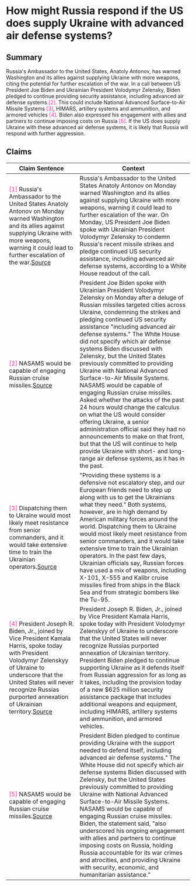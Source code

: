 # How might Russia respond if the US does supply Ukraine with advanced air defense systems?

## Summary
Russia's Ambassador to the United States, Anatoly Antonov, has warned Washington and its allies against supplying Ukraine with more weapons, citing the potential for further escalation of the war. In a call between US President Joe Biden and Ukrainian President Volodymyr Zelensky, Biden pledged to continue providing security assistance, including advanced air defense systems <font color=#FF3399>[2]</font>. This could include National Advanced Surface-to-Air Missile Systems <font color=#FF3399>[3]</font>, HIMARS, artillery systems and ammunition, and armored vehicles <font color=#FF3399>[4]</font>. Biden also expressed his engagement with allies and partners to continue imposing costs on Russia <font color=#FF3399>[5]</font>. If the US does supply Ukraine with these advanced air defense systems, it is likely that Russia will respond with further aggression.

## Claims
| Claim Sentence | Context |
|---|---|
|<font color=#FF3399>[1]</font> Russia's Ambassador to the United States Anatoly Antonov on Monday warned Washington and its allies against supplying Ukraine with more weapons, warning it could lead to further escalation of the war.<a href="https://www.cnn.com/europe/live-news/russia-ukraine-war-news-10-11-22/h_722c4dbb79752893211cc5f694d6fe9d" target="_blank">Source</a>| Russia's Ambassador to the United States Anatoly Antonov on Monday warned Washington and its allies against supplying Ukraine with more weapons, warning it could lead to further escalation of the war. On Monday, US President Joe Biden spoke with Ukrainian President Volodymyr Zelensky to condemn Russia's recent missile strikes and pledge continued US security assistance, including advanced air defense systems, according to a White House readout of the call.|
|<font color=#FF3399>[2]</font> NASAMS would be capable of engaging Russian cruise missiles.<a href="https://www.cnn.com/europe/live-news/russia-ukraine-war-news-10-11-22/h_f64f96935837ce13140eb281653c2468" target="_blank">Source</a>| President Joe Biden spoke with Ukrainian President Volodymyr Zelensky on Monday after a deluge of Russian missiles targeted cities across Ukraine, condemning the strikes and pledging continued US security assistance "including advanced air defense systems." The White House did not specify which air defense systems Biden discussed with Zelensky, but the United States previously committed to providing Ukraine with National Advanced Surface-to-Air Missile Systems. NASAMS would be capable of engaging Russian cruise missiles. Asked whether the attacks of the past 24 hours would change the calculus on what the US would consider offering Ukraine, a senior administration official said they had no announcements to make on that front, but that the US will continue to help provide Ukraine with short- and long-range air defense systems, as it has in the past.|
|<font color=#FF3399>[3]</font> Dispatching them to Ukraine would most likely meet resistance from senior commanders, and it would take extensive time to train the Ukrainian operators.<a href="https://www.nytimes.com/live/2022/10/11/world/russia-ukraine-war-news" target="_blank">Source</a>| "Providing these systems is a defensive not escalatory step, and our European friends need to step up along with us to get the Ukrainians what they need." Both systems, however, are in high demand by American military forces around the world. Dispatching them to Ukraine would most likely meet resistance from senior commanders, and it would take extensive time to train the Ukrainian operators. In the past few days, Ukrainian officials say, Russian forces have used a mix of weapons, including X-101, X-555 and Kalibr cruise missiles fired from ships in the Black Sea and from strategic bombers like the Tu-95.|
|<font color=#FF3399>[4]</font> President Joseph R. Biden, Jr., joined by Vice President Kamala Harris, spoke today with President Volodymyr Zelenskyy of Ukraine to underscore that the United States will never recognize Russias purported annexation of Ukrainian territory.<a href="https://www.whitehouse.gov/briefing-room/statements-releases/2022/10/04/readout-of-president-bidens-call-with-president-zelenskyy-of-ukraine-10/" target="_blank">Source</a>| President Joseph R. Biden, Jr., joined by Vice President Kamala Harris, spoke today with President Volodymyr Zelenskyy of Ukraine to underscore that the United States will never recognize Russias purported annexation of Ukrainian territory. President Biden pledged to continue supporting Ukraine as it defends itself from Russian aggression for as long as it takes, including the provision today of a new $625 million security assistance package that includes additional weapons and equipment, including HIMARS, artillery systems and ammunition, and armored vehicles.|
|<font color=#FF3399>[5]</font> NASAMS would be capable of engaging Russian cruise missiles.<a href="https://www.cnn.com/2022/10/10/politics/biden-zelensky-advanced-air-defense-systems/index.html" target="_blank">Source</a>| President Biden pledged to continue providing Ukraine with the support needed to defend itself, including advanced air defense systems." The White House did not specify which air defense systems Biden discussed with Zelensky, but the United States previously committed to providing Ukraine with National Advanced Surface-to-Air Missile Systems. NASAMS would be capable of engaging Russian cruise missiles. Biden, the statement said, "also underscored his ongoing engagement with allies and partners to continue imposing costs on Russia, holding Russia accountable for its war crimes and atrocities, and providing Ukraine with security, economic, and humanitarian assistance."|
